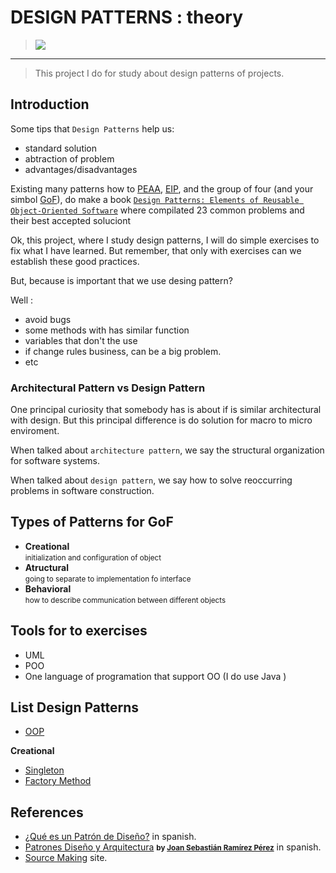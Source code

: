 # DESIGN PATTERNS : theory
> ![](https://img.shields.io/badge/Author-Alejandro_Fuentes_|_fuentesra@hotmail.com-informational?style=flat&logoColor=white&color=4a4c4d)

---

> This project I do for study about design patterns of projects.

## Introduction
Some tips that `Design Patterns` help us:

* standard solution
* abtraction of problem
* advantages/disadvantages

Existing many patterns how to [PEAA][link-PEAA-wkp], [EIP][link-EIP-wkp], and the group of four (and your simbol [GoF][link-GoF-wkp]), do make a book [`Design Patterns: Elements of Reusable Object-Oriented Software`][link-GoF-amzn] where compilated 23 common problems and their best accepted soluciont

Ok, this project, where I study design patterns, I will do simple exercises to fix what I have learned. But remember, that only with exercises can we establish these good practices.

But, because is important that we use desing pattern?

Well :
* avoid bugs
* some methods with has similar function
* variables that don't the use
* if change rules business, can be a big problem.
* etc

### **Architectural Pattern vs Design Pattern**

One principal curiosity that somebody has is about if is similar  architectural with design. But this principal difference is do solution for macro to micro enviroment.

When talked about `architecture pattern`, we say the structural organization for software systems.

When talked about `design pattern`, we say how to solve reoccurring problems in software construction.

## Types of Patterns for GoF

* **Creational**<br/>
    <small>initialization and configuration of object</small>
* **Atructural**<br/>
    <small>going to separate to implementation fo interface</small>
* **Behavioral**<br/>
    <small>how to describe communication between different objects</small>


## Tools for to exercises

* UML
* POO
* One language of programation that support OO (I do use Java
)

## List Design Patterns

* [OOP](./README-oop.md)

**Creational**

* [Singleton](./README-singleton.md)
* [Factory Method](./README-factorymethod.md)

## References
* [¿Qué es un Patrón de Diseño?][link-msdn-bb972240-es] in spanish.
* [Patrones Diseño y Arquitectura][link-patrones-disenio-es] <small>**by [Joan Sebastián Ramírez Pérez][about-SebastianRamrez]**</small> in spanish.
* [Source Making][link-sourcemaking-dp] site.


<!-- links and miscelaneas -->
[link-sourcemaking-dp]: https://sourcemaking.com/design_patterns

[link-msdn-bb972240-es]: https://docs.microsoft.com/es-es/previous-versions/bb972240(v=msdn.10)?redirectedfrom=MSDN
[link-patrones-disenio-es]: https://es.slideshare.net/SebastianRamrez2/patrones-diseo-1

[link-GoF-wkp]: http://wiki.c2.com/?GangOfFour
[link-GoF-amzn]: https://www.amazon.com.br/Design-Patterns-Elements-Reusable-Object-Oriented/dp/0201633612

[link-PEAA-wkp]: https://wiki.c2.com/?PatternsOfEnterpriseApplicationArchitecture
[link-EIP-wkp]: https://en.wikipedia.org/wiki/Enterprise_Integration_Patterns
[link-Architectural-pattern-wkp]: https://en.wikipedia.org/wiki/Architectural_pattern
[link-Design-pattern-wkp]: https://en.wikipedia.org/wiki/Design_pattern

[about-SebastianRamrez]: https://es.slideshare.net/SebastianRamrez2?utm_campaign=profiletracking&utm_medium=sssite&utm_source=ssslideview